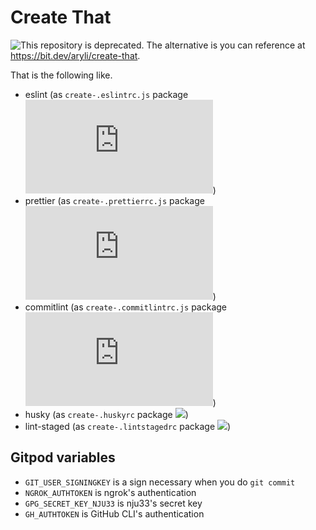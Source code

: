 # Create That

![This repository is deprecated](https://badgen.net/badge/status/deprecated/yellow). The alternative is you can reference at https://bit.dev/aryli/create-that.

That is the following like.

- eslint (as `create-.eslintrc.js` package [![](https://badgen.net/npm/v/@nju33/create-.eslintrc.js)](https://www.npmjs.com/package/@nju33/create-.eslintrc.js))
- prettier (as `create-.prettierrc.js` package [![](https://badgen.net/npm/v/@nju33/create-.prettierrc.js)](https://www.npmjs.com/package/@nju33/create-.prettierrc.js))
- commitlint (as `create-.commitlintrc.js` package [![](https://badgen.net/npm/v/@nju33/create-.commitlintrc.js)](https://www.npmjs.com/package/@nju33/create-.commitlintrc.js))
- husky (as `create-.huskyrc` package [![](https://badgen.net/npm/v/@nju33/create-.huskyrc)](https://www.npmjs.com/package/@nju33/create-.huskyrc))
- lint-staged (as `create-.lintstagedrc` package [![](https://badgen.net/npm/v/@nju33/create-.lintstagedrc)](https://www.npmjs.com/package/@nju33/create-.lintstagedrc))

## Gitpod variables

- `GIT_USER_SIGNINGKEY` is a sign necessary when you do `git commit`
- `NGROK_AUTHTOKEN` is ngrok's authentication
- `GPG_SECRET_KEY_NJU33` is nju33's secret key
- `GH_AUTHTOKEN` is GitHub CLI's authentication
